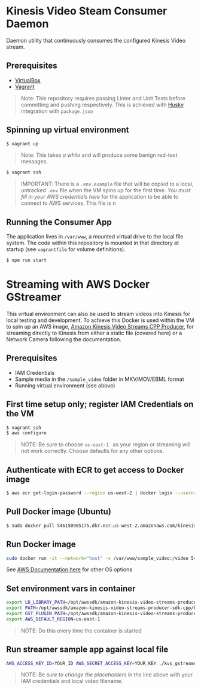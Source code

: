 # Kinesis Video Steam Consumer Daemon

Daemon utility that continuously consumes the configured Kinesis Video stream.

## Prerequisites
* [VirtualBox](https://www.virtualbox.org/wiki/Downloads)
* [Vagrant](https://www.vagrantup.com/)

> Note: This repository requires passing Linter and Unit Tests before committing and pushing respectively. This is achieved with [Husky](https://www.npmjs.com/package/husky) integration with `package.json`

## Spinning up virtual environment

```bash
$ vagrant up
```
> Note: This takes *a while* and will produce some benign red-text messages.

```bash
$ vagrant ssh
```

> IMPORTANT: There is a `.env.example` file that will be copied to a local, untracked `.env` file when the VM spins up for the first time. *You must fill in your AWS credentials here* for the application to be able to connect to AWS services. This file is n

## Running the Consumer App
The application lives in `/var/www`, a mounted virtual drive to the local file system. The code within this repository is mounted in that directory at startup (see `vagrantfile` for volume definitions).

```bash
$ npm run start
```

# Streaming with AWS Docker GStreamer
This virtual environment can also be used to stream videos into Kinesis for local testing and development. To achieve this Docker is used within the VM to spin up an AWS image, [Amazon Kinesis Video Streams CPP Producer](https://github.com/awslabs/amazon-kinesis-video-streams-producer-sdk-cpp), for streaming directly to Kinesis from either a static file (covered here) or a Network Camera following the documentation. 

## Prerequisites
* IAM Credentials
* Sample media in the `/sample_video` folder in MKV/MOV/EBML format
* Running virtual environment (see above)

## First time setup only; register IAM Credentials on the VM
```bash
$ vagrant ssh
$ aws configure
```
> NOTE: Be sure to choose `us-east-1 ` as your region or streaming will not work correctly. Choose defaults for any other options.

## Authenticate with ECR to get access to Docker image
```bash
$ aws ecr get-login-password --region us-west-2 | docker login --username AWS --password-stdin 546150905175.dkr.ecr.us-west-2.amazonaws.com/kinesis-video-producer-sdk-cpp-amazon-linux
```

## Pull Docker image (Ubuntu)
```bash
$ sudo docker pull 546150905175.dkr.ecr.us-west-2.amazonaws.com/kinesis-video-producer-sdk-cpp-amazon-linux:latest
```

## Run Docker image
```bash
sudo docker run -it --network="host" -v /var/www/sample_video:/video 546150905175.dkr.ecr.us-west-2.amazonaws.com/kinesis-video-producer-sdk-cpp-amazon-linux /bin/bash
```
See [AWS Documentation here](https://docs.aws.amazon.com/kinesisvideostreams/latest/dg/examples-gstreamer-plugin.html#examples-gstreamer-plugin-docker) for other OS options

## Set environment vars in container
```bash
export LD_LIBRARY_PATH=/opt/awssdk/amazon-kinesis-video-streams-producer-sdk-cpp/kinesis-video-native-build/downloads/local/lib:$LD_LIBRARY_PATH
export PATH=/opt/awssdk/amazon-kinesis-video-streams-producer-sdk-cpp/kinesis-video-native-build/downloads/local/bin:$PATH
export GST_PLUGIN_PATH=/opt/awssdk/amazon-kinesis-video-streams-producer-sdk-cpp/kinesis-video-native-build/downloads/local/lib:$GST_PLUGIN_PATH
export AWS_DEFAULT_REGION=us-east-1
```
> NOTE: Do this every time the container is started

## Run streamer sample app against local file
```bash
AWS_ACCESS_KEY_ID=YOUR_ID AWS_SECRET_ACCESS_KEY=YOUR_KEY ./kvs_gstreamer_audio_video_sample sportsVisio /video/sample.mkv
```
> NOTE: Be *sure to change the placeholders* in the line above with your IAM credentials and local video filename.